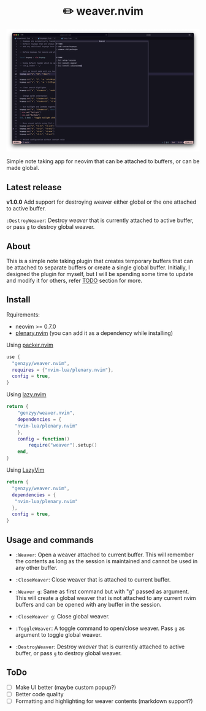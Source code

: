 <div align=center>
  <h1>✏️ weaver.nvim</h1>
</div>

<img src="./assets/screenshot.png" alt="screenshot" />

Simple note taking app for neovim that can be attached to buffers, or can be made global.

## Latest release

**v1.0.0**
Add support for destroying weaver either global or the one attached to active buffer.

`:DestroyWeaver`: Destroy *weaver* that is currently attached to active buffer, or pass `g` to destroy global weaver.

## About

This is a simple note taking plugin that creates temporary buffers that can be attached to separate buffers or create a single global buffer. Initially, I designed the plugin for myself, but I will be spending some time to update and modify it for others, refer [TODO](#todo) section for more.

## Install

Rquirements:
 - neovim >= 0.7.0
 - [plenary.nvim](https://github.com/nvim-lua/plenary.nvim) (you can add it as a dependency while installing)


Using [packer.nvim](https://github.com/wbthomason/packer.nvim)
```lua
use {
  "genzyy/weaver.nvim",
  requires = {"nvim-lua/plenary.nvim"},
  config = true,
}
```

Using [lazy.nvim](https://github.com/folke/lazy.nvim)

```lua
return {
    "genzyy/weaver.nvim",
    dependencies = {
   "nvim-lua/plenary.nvim"
    },
    config = function()
        require("weaver").setup()
    end,
}
```

Using [LazyVim](https://github.com/LazyVim/LazyVim)
```lua
return {
  "genzyy/weaver.nvim",
  dependencies = {
   "nvim-lua/plenary.nvim"
  },
  config = true,
}
```

## Usage and commands

- `:Weaver`: Open a weaver attached to current buffer. This will remember the contents as long as the session is maintained and cannot be used in any other buffer.

- `:CloseWeaver`: Close weaver that is attached to current buffer.

- `:Weaver g`: Same as first command but with "g" passed as argument. This will create a global weaver that is not attached to any current nvim buffers and can be opened with any buffer in the session.

- `:CloseWeaver g`: Close global weaver.

- `:ToggleWeaver`: A toggle command to open/close weaver. Pass `g` as argument to toggle global weaver.

- `:DestroyWeaver`: Destroy *weaver* that is currently attached to active buffer, or pass `g` to destroy global weaver.


## ToDo

- [ ] Make UI better (maybe custom popup?)
- [ ] Better code quality
- [ ] Formatting and highlighting for weaver contents (markdown support?)
